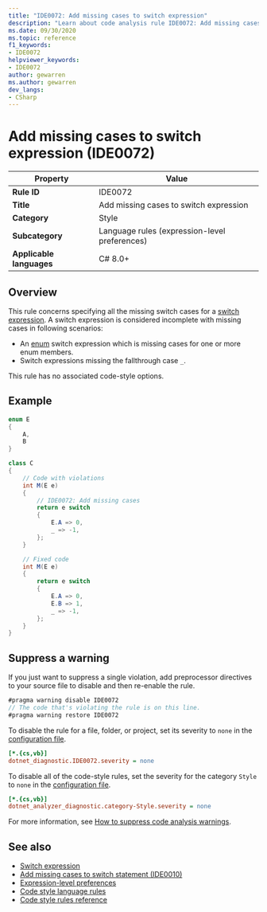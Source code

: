 ```yaml
---
title: "IDE0072: Add missing cases to switch expression"
description: "Learn about code analysis rule IDE0072: Add missing cases to switch expression"
ms.date: 09/30/2020
ms.topic: reference
f1_keywords:
- IDE0072
helpviewer_keywords:
- IDE0072
author: gewarren
ms.author: gewarren
dev_langs:
- CSharp
---
```

# Add missing cases to switch expression (IDE0072)

|Property|Value|
|-|-|
| **Rule ID** | IDE0072 |
| **Title** | Add missing cases to switch expression |
| **Category** | Style |
| **Subcategory** | Language rules (expression-level preferences) |
| **Applicable languages** | C# 8.0+ |

## Overview

This rule concerns specifying all the missing switch cases for a [switch expression](../../../csharp/language-reference/operators/switch-expression.md). A switch expression is considered incomplete with missing cases in following scenarios:

- An [enum](../../../csharp/language-reference/builtin-types/enum.md) switch expression which is missing cases for one or more enum members.
- Switch expressions missing the fallthrough case `_`.

This rule has no associated code-style options.

## Example

```csharp
enum E
{
    A,
    B
}

class C
{
    // Code with violations
    int M(E e)
    {
        // IDE0072: Add missing cases
        return e switch
        {
            E.A => 0,
            _ => -1,
        };
    }

    // Fixed code
    int M(E e)
    {
        return e switch
        {
            E.A => 0,
            E.B => 1,
            _ => -1,
        };
    }
}
```

## Suppress a warning

If you just want to suppress a single violation, add preprocessor directives to your source file to disable and then re-enable the rule.

```csharp
#pragma warning disable IDE0072
// The code that's violating the rule is on this line.
#pragma warning restore IDE0072
```

To disable the rule for a file, folder, or project, set its severity to `none` in the [configuration file](../configuration-files.md).

```ini
[*.{cs,vb}]
dotnet_diagnostic.IDE0072.severity = none
```

To disable all of the code-style rules, set the severity for the category `Style` to `none` in the [configuration file](../configuration-files.md).

```ini
[*.{cs,vb}]
dotnet_analyzer_diagnostic.category-Style.severity = none
```

For more information, see [How to suppress code analysis warnings](../suppress-warnings.md).

## See also

- [Switch expression](../../../csharp/language-reference/operators/switch-expression.md)
- [Add missing cases to switch statement (IDE0010)](ide0010.md)
- [Expression-level preferences](expression-level-preferences.md)
- [Code style language rules](language-rules.md)
- [Code style rules reference](index.md)
